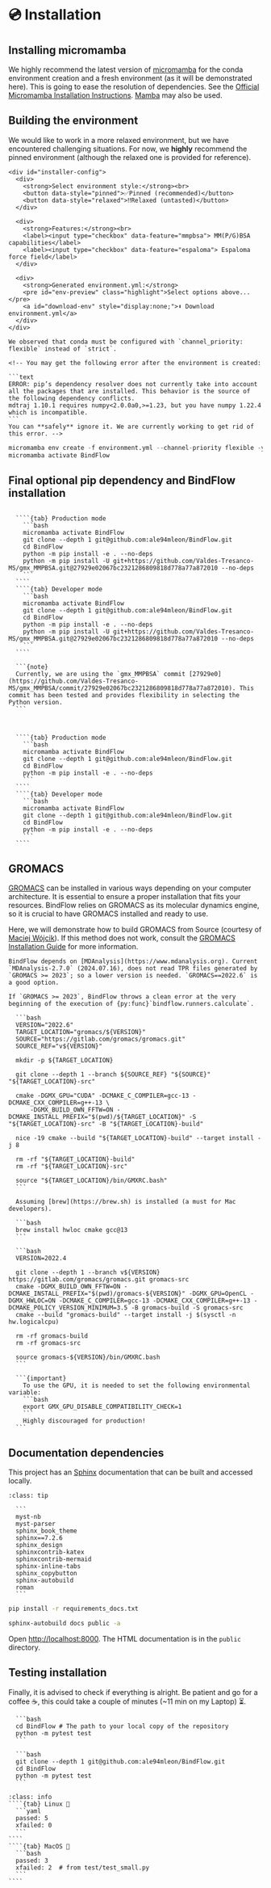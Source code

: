 # 💿 Installation

## Installing micromamba

We highly recommend the latest version of [micromamba](https://mamba.readthedocs.io/en/latest/installation/micromamba-installation.html) for the conda environment creation and a fresh environment (as it will be demonstrated here). This is going to ease the resolution of dependencies. See the [Official Micromamba Installation Instructions](https://mamba.readthedocs.io/en/latest/installation/micromamba-installation.html). [Mamba](https://mamba.readthedocs.io/en/latest/index.html) may also be used.

## Building the environment

We would like to work in a more relaxed environment, but we have encountered challenging situations. For now, we **highly** recommend the pinned environment (although the relaxed one is provided for reference).

```{raw} html
<div id="installer-config">
  <div>
    <strong>Select environment style:</strong><br>
    <button data-style="pinned">✅Pinned (recommended)</button>
    <button data-style="relaxed">‼️Relaxed (untasted)</button>
  </div>

  <div>
    <strong>Features:</strong><br>
    <label><input type="checkbox" data-feature="mmpbsa"> MM(P/G)BSA capabilities</label>
    <label><input type="checkbox" data-feature="espaloma"> Espaloma force field</label>
  </div>

  <div>
    <strong>Generated environment.yml:</strong>
    <pre id="env-preview" class="highlight">Select options above...</pre>
    <a id="download-env" style="display:none;">⬇️ Download environment.yml</a>
  </div>
</div>
```

````{note}
We observed that conda must be configured with `channel_priority: flexible` instead of `strict`.

<!-- You may get the following error after the environment is created:

```text
ERROR: pip’s dependency resolver does not currently take into account all the packages that are installed. This behavior is the source of the following dependency conflicts.
mdtraj 1.10.1 requires numpy<2.0.0a0,>=1.23, but you have numpy 1.22.4 which is incompatible.
```
You can **safely** ignore it. We are currently working to get rid of this error. -->

````

```python
micromamba env create -f environment.yml --channel-priority flexible -y
micromamba activate BindFlow
```

## Final optional pip dependency and BindFlow installation

`````{tab} With MM(P/G)BSA capabilities

  ````{tab} Production mode
    ```bash
    micromamba activate BindFlow
    git clone --depth 1 git@github.com:ale94mleon/BindFlow.git
    cd BindFlow 
    python -m pip install -e . --no-deps
    python -m pip install -U git+https://github.com/Valdes-Tresanco-MS/gmx_MMPBSA.git@27929e02067bc2321286809818d778a77a872010 --no-deps
    ```
  ````
  ````{tab} Developer mode
    ```bash
    micromamba activate BindFlow
    git clone --depth 1 git@github.com:ale94mleon/BindFlow.git
    cd BindFlow 
    python -m pip install -e . --no-deps
    python -m pip install -U git+https://github.com/Valdes-Tresanco-MS/gmx_MMPBSA.git@27929e02067bc2321286809818d778a77a872010 --no-deps
    ```
  ````
  
  ```{note}
  Currently, we are using the `gmx_MMPBSA` commit [27929e0](https://github.com/Valdes-Tresanco-MS/gmx_MMPBSA/commit/27929e02067bc2321286809818d778a77a872010). This commit has been tested and provides flexibility in selecting the Python version.
  ```
  
`````

`````{tab} Without MM(P/G)BSA capabilities

  ````{tab} Production mode
    ```bash
    micromamba activate BindFlow
    git clone --depth 1 git@github.com:ale94mleon/BindFlow.git
    cd BindFlow 
    python -m pip install -e . --no-deps
    ```
  ````
  ````{tab} Developer mode
    ```bash
    micromamba activate BindFlow
    git clone --depth 1 git@github.com:ale94mleon/BindFlow.git
    cd BindFlow 
    python -m pip install -e . --no-deps
    ```
  ````
`````

## GROMACS

[GROMACS](https://www.gromacs.org/) can be installed in various ways depending on your computer architecture. It is essential to ensure a proper installation that fits your resources. BindFlow relies on GROMACS as its molecular dynamics engine, so it is crucial to have GROMACS installed and ready to use.

Here, we will demonstrate how to build GROMACS from Source (courtesy of [Maciej Wójcik](https://biophys.uni-saarland.de/author/maciej-wojcik/)). If this method does not work, consult the [GROMACS Installation Guide](https://manual.gromacs.org/current/install-guide/index.html) for more information.

```{important}
BindFlow depends on [MDAnalysis](https://www.mdanalysis.org). Current `MDAnalysis-2.7.0` (2024.07.16), does not read TPR files generated by `GROMACS >= 2023`; so a lower version is needed. `GROMACS==2022.6` is a good option.

If `GROMACS >= 2023`, BindFlow throws a clean error at the very beginning of the execution of {py:func}`bindflow.runners.calculate`.
```

````{tab} Linux 🐧
  ```bash
  VERSION="2022.6"
  TARGET_LOCATION="gromacs/${VERSION}"
  SOURCE="https://gitlab.com/gromacs/gromacs.git"
  SOURCE_REF="v${VERSION}"

  mkdir -p ${TARGET_LOCATION}

  git clone --depth 1 --branch ${SOURCE_REF} "${SOURCE}" "${TARGET_LOCATION}-src"

  cmake -DGMX_GPU="CUDA" -DCMAKE_C_COMPILER=gcc-13 -DCMAKE_CXX_COMPILER=g++-13 \
      -DGMX_BUILD_OWN_FFTW=ON -DCMAKE_INSTALL_PREFIX="$(pwd)/${TARGET_LOCATION}" -S "${TARGET_LOCATION}-src" -B "${TARGET_LOCATION}-build"

  nice -19 cmake --build "${TARGET_LOCATION}-build" --target install -j 8

  rm -rf "${TARGET_LOCATION}-build"
  rm -rf "${TARGET_LOCATION}-src"

  source "${TARGET_LOCATION}/bin/GMXRC.bash"
  ```
````

````{tab} MacOS 🍏
  Assuming [brew](https://brew.sh) is installed (a must for Mac developers).
  
  ```bash
  brew install hwloc cmake gcc@13
  ```
  
  ```bash
  VERSION=2022.4

  git clone --depth 1 --branch v${VERSION} https://gitlab.com/gromacs/gromacs.git gromacs-src
  cmake -DGMX_BUILD_OWN_FFTW=ON -DCMAKE_INSTALL_PREFIX="$(pwd)/gromacs-${VERSION}" -DGMX_GPU=OpenCL -DGMX_HWLOC=ON -DCMAKE_C_COMPILER=gcc-13 -DCMAKE_CXX_COMPILER=g++-13 -DCMAKE_POLICY_VERSION_MINIMUM=3.5 -B gromacs-build -S gromacs-src
  cmake --build "gromacs-build" --target install -j $(sysctl -n hw.logicalcpu)

  rm -rf gromacs-build
  rm -rf gromacs-src

  source gromacs-${VERSION}/bin/GMXRC.bash
  ```
  
  ```{important}
    To use the GPU, it is needed to set the following environmental variable:
    ```bash
    export GMX_GPU_DISABLE_COMPATIBILITY_CHECK=1
    ```
    Highly discouraged for production!
  ```
````

## Documentation dependencies

This project has an [Sphinx](https://www.sphinx-doc.org/en/master/) documentation that can be built and accessed locally.

````{admonition} requirements_doc.txt
:class: tip

  ```
  myst-nb
  myst-parser
  sphinx_book_theme
  sphinx==7.2.6
  sphinx_design
  sphinxcontrib-katex
  sphinxcontrib-mermaid
  sphinx-inline-tabs
  sphinx_copybutton
  sphinx-autobuild
  roman
  ```
````

```bash
pip install -r requirements_docs.txt
```

```bash
sphinx-autobuild docs public -a
```

Open [http://localhost:8000](http://localhost:8000). The HTML documentation is in the `public` directory.

## Testing installation

Finally, it is advised to check if everything is alright. Be patient and go for a coffee ☕, this could take a couple of minutes (~11 min on my Laptop) ⏳.

````{tab} BindFlow is already cloned
  ```bash
  cd BindFlow # The path to your local copy of the repository
  python -m pytest test
  ```
````

````{tab} BindFlow is not cloned yet
  ```bash
  git clone --depth 1 git@github.com:ale94mleon/BindFlow.git
  cd BindFlow
  python -m pytest test
  ```
````

`````{admonition} Expected results
:class: info
````{tab} Linux 🐧
  ```yaml
  passed: 5
  xfailed: 0
  ```
````
````{tab} MacOS 🍏
  ```bash
  passed: 3
  xfailed: 2  # from test/test_small.py
  ```
````
`````
